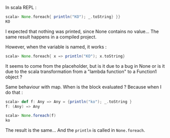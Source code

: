 In scala REPL :
```scala
scala> None.foreach{ println("KO"); _.toString} }}
KO
```
I expected that nothing was printed, since None contains no value... The same result happens in a compiled project.

However, when the variable is named, it works :
```scala
scala> None.foreach{ x => println("KO"); x.toString}
```

It seems to come from the placeholder, but is it due to a bug in None or is it due to the scala transformation from a "lambda function" to a Function1 object ?

Same behaviour with map.
When is the block evaluated ? Because when I do that :
```scala
scala> def f: Any => Any = {println("ko"); _.toString }
f: (Any) => Any

scala> None.foreach(f)
ko
```

The result is the same... And the `println` is called in `None.foreach`.
